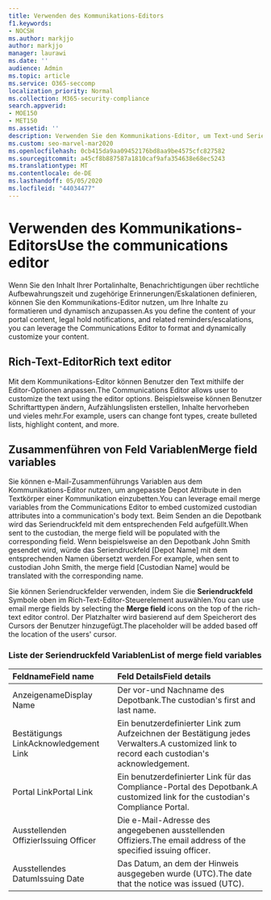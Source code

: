 ```yaml
---
title: Verwenden des Kommunikations-Editors
f1.keywords:
- NOCSH
ms.author: markjjo
author: markjjo
manager: laurawi
ms.date: ''
audience: Admin
ms.topic: article
ms.service: O365-seccomp
localization_priority: Normal
ms.collection: M365-security-compliance
search.appverid:
- MOE150
- MET150
ms.assetid: ''
description: Verwenden Sie den Kommunikations-Editor, um Text-und Seriendruckfeld Variablen beim Formatieren Ihres Inhalts zu ändern.
ms.custom: seo-marvel-mar2020
ms.openlocfilehash: 0cb415da9aa09452176bd8aa9be4575cfc827582
ms.sourcegitcommit: a45cf8b887587a1810caf9afa354638e68ec5243
ms.translationtype: MT
ms.contentlocale: de-DE
ms.lasthandoff: 05/05/2020
ms.locfileid: "44034477"
---
```

# <a name="use-the-communications-editor"></a><span data-ttu-id="366be-103">Verwenden des Kommunikations-Editors</span><span class="sxs-lookup"><span data-stu-id="366be-103">Use the communications editor</span></span>

<span data-ttu-id="366be-104">Wenn Sie den Inhalt Ihrer Portalinhalte, Benachrichtigungen über rechtliche Aufbewahrungszeit und zugehörige Erinnerungen/Eskalationen definieren, können Sie den Kommunikations-Editor nutzen, um Ihre Inhalte zu formatieren und dynamisch anzupassen.</span><span class="sxs-lookup"><span data-stu-id="366be-104">As you define the content of your portal content, legal hold notifications, and related reminders/escalations, you can leverage the Communications Editor to format and dynamically customize your content.</span></span>

## <a name="rich-text-editor"></a><span data-ttu-id="366be-105">Rich-Text-Editor</span><span class="sxs-lookup"><span data-stu-id="366be-105">Rich text editor</span></span> 

<span data-ttu-id="366be-106">Mit dem Kommunikations-Editor können Benutzer den Text mithilfe der Editor-Optionen anpassen.</span><span class="sxs-lookup"><span data-stu-id="366be-106">The Communications Editor allows user to customize the text using the editor options.</span></span> <span data-ttu-id="366be-107">Beispielsweise können Benutzer Schriftarttypen ändern, Aufzählungslisten erstellen, Inhalte hervorheben und vieles mehr.</span><span class="sxs-lookup"><span data-stu-id="366be-107">For example, users can change font types, create bulleted lists, highlight content, and more.</span></span> 

## <a name="merge-field-variables"></a><span data-ttu-id="366be-108">Zusammenführen von Feld Variablen</span><span class="sxs-lookup"><span data-stu-id="366be-108">Merge field variables</span></span>

<span data-ttu-id="366be-109">Sie können e-Mail-Zusammenführungs Variablen aus dem Kommunikations-Editor nutzen, um angepasste Depot Attribute in den Textkörper einer Kommunikation einzubetten.</span><span class="sxs-lookup"><span data-stu-id="366be-109">You can leverage email merge variables from the Communications Editor to embed customized custodian attributes into a communication's body text.</span></span> <span data-ttu-id="366be-110">Beim Senden an die Depotbank wird das Seriendruckfeld mit dem entsprechenden Feld aufgefüllt.</span><span class="sxs-lookup"><span data-stu-id="366be-110">When sent to the custodian, the merge field will be populated with the corresponding field.</span></span> <span data-ttu-id="366be-111">Wenn beispielsweise an den Depotbank John Smith gesendet wird, würde das Seriendruckfeld [Depot Name] mit dem entsprechenden Namen übersetzt werden.</span><span class="sxs-lookup"><span data-stu-id="366be-111">For example, when sent to custodian John Smith, the merge field [Custodian Name] would be translated with the corresponding name.</span></span> 

<span data-ttu-id="366be-112">Sie können Seriendruckfelder verwenden, indem Sie die **Seriendruckfeld** Symbole oben im Rich-Text-Editor-Steuerelement auswählen.</span><span class="sxs-lookup"><span data-stu-id="366be-112">You can use email merge fields by selecting the **Merge field** icons on the top of the rich-text editor control.</span></span> <span data-ttu-id="366be-113">Der Platzhalter wird basierend auf dem Speicherort des Cursors der Benutzer hinzugefügt.</span><span class="sxs-lookup"><span data-stu-id="366be-113">The placeholder will be added based off the location of the users' cursor.</span></span> 

### <a name="list-of-merge-field-variables"></a><span data-ttu-id="366be-114">Liste der Seriendruckfeld Variablen</span><span class="sxs-lookup"><span data-stu-id="366be-114">List of merge field variables</span></span>

| <span data-ttu-id="366be-115">Feldname</span><span class="sxs-lookup"><span data-stu-id="366be-115">Field name</span></span>                  | <span data-ttu-id="366be-116">Feld Details</span><span class="sxs-lookup"><span data-stu-id="366be-116">Field details</span></span> | 
| :------------------- | :------------------- |
| <span data-ttu-id="366be-117">Anzeigename</span><span class="sxs-lookup"><span data-stu-id="366be-117">Display Name</span></span>  | <span data-ttu-id="366be-118">Der vor-und Nachname des Depotbank.</span><span class="sxs-lookup"><span data-stu-id="366be-118">The custodian's first and last name.</span></span> | 
| <span data-ttu-id="366be-119">Bestätigungs Link</span><span class="sxs-lookup"><span data-stu-id="366be-119">Acknowledgement Link</span></span> | <span data-ttu-id="366be-120">Ein benutzerdefinierter Link zum Aufzeichnen der Bestätigung jedes Verwalters.</span><span class="sxs-lookup"><span data-stu-id="366be-120">A customized link to record each custodian's acknowledgement.</span></span>|                 |
| <span data-ttu-id="366be-121">Portal Link</span><span class="sxs-lookup"><span data-stu-id="366be-121">Portal Link</span></span>     | <span data-ttu-id="366be-122">Ein benutzerdefinierter Link für das Compliance-Portal des Depotbank.</span><span class="sxs-lookup"><span data-stu-id="366be-122">A customized link for the custodian's Compliance Portal.</span></span>|                |
| <span data-ttu-id="366be-123">Ausstellenden Offizier</span><span class="sxs-lookup"><span data-stu-id="366be-123">Issuing Officer</span></span>                   | <span data-ttu-id="366be-124">Die e-Mail-Adresse des angegebenen ausstellenden Offiziers.</span><span class="sxs-lookup"><span data-stu-id="366be-124">The email address of the specified issuing officer.</span></span>|                   |
| <span data-ttu-id="366be-125">Ausstellendes Datum</span><span class="sxs-lookup"><span data-stu-id="366be-125">Issuing Date</span></span>                   | <span data-ttu-id="366be-126">Das Datum, an dem der Hinweis ausgegeben wurde (UTC).</span><span class="sxs-lookup"><span data-stu-id="366be-126">The date that the notice was issued (UTC).</span></span>              |
